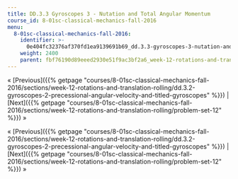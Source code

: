 ```yaml
---
title: DD.3.3 Gyroscopes 3 - Nutation and Total Angular Momentum
course_id: 8-01sc-classical-mechanics-fall-2016
menu:
  8-01sc-classical-mechanics-fall-2016:
    identifier: >-
      0e404fc32376af370fd1ea9139691b69_dd.3.3-gyroscopes-3-nutation-and-total-angular-momentum
    weight: 2400
    parent: fbf76190d89eeed2930e51f9ac3bf2a6_week-12-rotations-and-translation-rolling
---
```

« [Previous]({{% getpage "courses/8-01sc-classical-mechanics-fall-2016/sections/week-12-rotations-and-translation-rolling/dd.3.2-gyroscopes-2-precessional-angular-velocity-and-titled-gyroscopes" %}}) | [Next]({{% getpage "courses/8-01sc-classical-mechanics-fall-2016/sections/week-12-rotations-and-translation-rolling/problem-set-12" %}}) »

« [Previous]({{% getpage "courses/8-01sc-classical-mechanics-fall-2016/sections/week-12-rotations-and-translation-rolling/dd.3.2-gyroscopes-2-precessional-angular-velocity-and-titled-gyroscopes" %}}) | [Next]({{% getpage "courses/8-01sc-classical-mechanics-fall-2016/sections/week-12-rotations-and-translation-rolling/problem-set-12" %}}) »